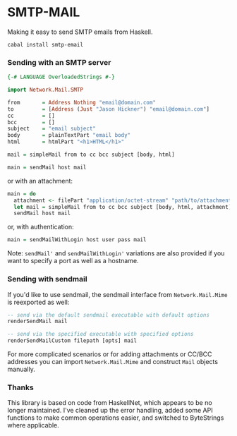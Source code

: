 SMTP-MAIL
=========

Making it easy to send SMTP emails from Haskell.

```
cabal install smtp-email
```

### Sending with an SMTP server

```haskell
{-# LANGUAGE OverloadedStrings #-}

import Network.Mail.SMTP

from       = Address Nothing "email@domain.com"
to         = [Address (Just "Jason Hickner") "email@domain.com"]
cc         = []
bcc        = []
subject    = "email subject"
body       = plainTextPart "email body"
html       = htmlPart "<h1>HTML</h1>"

mail = simpleMail from to cc bcc subject [body, html]

main = sendMail host mail
```

or with an attachment:

```haskell
main = do
  attachment <- filePart "application/octet-stream" "path/to/attachment.zip"
  let mail = simpleMail from to cc bcc subject [body, html, attachment]
  sendMail host mail
```

or, with authentication:

```haskell
main = sendMailWithLogin host user pass mail
```

Note: `sendMail'` and `sendMailWithLogin'` variations are also provided if you want to specify a port as well as a hostname.


### Sending with sendmail

If you'd like to use sendmail, the sendmail interface from ```Network.Mail.Mime``` 
is reexported as well:

```haskell
-- send via the default sendmail executable with default options
renderSendMail mail

-- send via the specified executable with specified options
renderSendMailCustom filepath [opts] mail
```

For more complicated scenarios or for adding attachments or CC/BCC
addresses you can import ```Network.Mail.Mime``` and construct ```Mail```
objects manually.


### Thanks

This library is based on code from HaskellNet, which appears to be no longer
maintained. I've cleaned up the error handling, added some API functions to
make common operations easier, and switched to ByteStrings where applicable.
